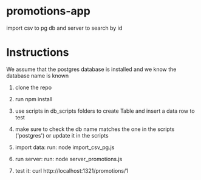 # promotions-app
import csv to pg db and server to search by id


# Instructions

We assume that the postgres database is installed and we know the database name is known

1) clone the repo 

2) run npm install

3) use scripts in db_scripts folders to create Table and insert a data row to test

4) make sure to check the db name matches the one in the scripts ('postgres') or update it in the scripts

5) import data:
run:
node import_csv_pg.js

6) run server:
run:
node server_promotions.js

 7) test it:
curl http://localhost:1321/promotions/1

